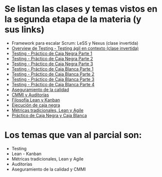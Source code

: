 # Se listan las clases y temas vistos en la segunda etapa de la materia (y sus links)
- Framework para escalar Scrum: LeSS y Nexus \(clase invertida\)
- [Overview de Testing - Testing ágil en contexto (clase invertida)](https://www.youtube.com/watch?v=hKoJBlhxuN8)
- [Testing - Práctico de Caja Negra Parte 1](https://youtu.be/Zuc1VNO-wB8)
- [Testing - Práctico de Caja Negra Parte 2](https://youtu.be/p78VFLY5wWE)
- [Testing - Práctico de Caja Negra Parte 3](https://youtu.be/F-OCTPjjAkw)
- [Testing - Práctico de Caja Blanca Parte 1](https://youtu.be/6IrH0k-2KQo)
- [Testing - Práctico de Caja Blanca Parte 2](https://youtu.be/Q7YP2x3DsSg)
- [Testing - Práctico de Caja Blanca Parte 3](https://youtu.be/wLFSbA537YI)
- [Testing - Práctico de Caja Blanca Parte 4](https://youtu.be/mXBI1Fv6V-M)
- [Aseguramiento de la calidad](https://youtu.be/GC0HejFmA5w)
- [CMMI y Auditorías](https://youtu.be/SUOfdl3Xew0)
- [Filosofía Lean y Kanban](https://www.youtube.com/watch?v=WhXe_jnZ0I0)
- [Ejecución de caja negra](https://www.youtube.com/watch?v=PCFQpvW8YIo)
- [Métricas tradicionales, Lean y Agile](https://www.youtube.com/watch?v=BY77nGz3S0c)
- [Práctico de Caja Negra y Caja Blanca](https://www.youtube.com/watch?v=1Fr6tYnt3e4)

# Los temas que van al parcial son:
- Testing
- Lean - Kanban
- Métricas tradicionales, Lean y Agile
- Auditorías
- Aseguramiento de la calidad y CMMI

